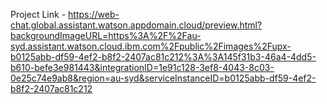 Project Link - https://web-chat.global.assistant.watson.appdomain.cloud/preview.html?backgroundImageURL=https%3A%2F%2Fau-syd.assistant.watson.cloud.ibm.com%2Fpublic%2Fimages%2Fupx-b0125abb-df59-4ef2-b8f2-2407ac81c212%3A%3A145f31b3-46a4-4dd5-b610-befe3e981443&integrationID=1e91c128-3ef8-4043-8c03-0e25c74e9ab8&region=au-syd&serviceInstanceID=b0125abb-df59-4ef2-b8f2-2407ac81c212
